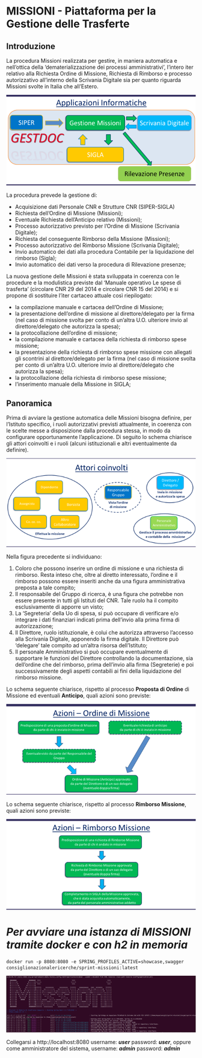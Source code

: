 MISSIONI - Piattaforma per la Gestione delle Trasferte
======================================================

Introduzione
------------
La procedura Missioni realizzata per gestire, in maniera automatica e nell’ottica della ‘dematerializzazione dei processi
amministrativi’, l’intero iter relativo alla Richiesta Ordine di Missione, Richiesta di Rimborso e
processo autorizzativo all’interno della Scrivania Digitale sia per quanto riguarda Missioni svolte
in Italia che all’Estero.

![Architettura](docs/images/architettura_1.png)

La procedura prevede la gestione di:
- Acquisizione dati Personale CNR e Strutture CNR (SIPER-SIGLA)
- Richiesta dell’Ordine di Missione (Missioni);
- Eventuale Richiesta dell’Anticipo relativo (Missioni);
- Processo autorizzativo previsto per l’Ordine di Missione (Scrivania Digitale);
- Richiesta del conseguente Rimborso della Missione (Missioni);
- Processo autorizzativo del Rimborso Missione (Scrivania Digitale);
- Invio automatico dei dati alla procedura Contabile per la liquidazione del rimborso (Sigla);
- Invio automatico dei dati verso la procedura di Rilevazione presenze;

La nuova gestione delle Missioni è stata sviluppata in coerenza con le procedure e la modulistica
previste dal ‘Manuale operativo Le spese di trasferta’ (circolare CNR 29 del 2014 e circolare
CNR 15 del 2014) e si propone di sostituire l’iter cartaceo attuale così riepilogato:

- la compilazione manuale e cartacea dell’Ordine di Missione;
- la presentazione dell’ordine di missione al direttore/delegato per la firma (nel caso di
missione svolta per conto di un’altra U.O. ulteriore invio al direttore/delegato che
autorizza la spesa);
- la protocollazione dell’ordine di missione;
- la compilazione manuale e cartacea della richiesta di rimborso spese missione;
- la presentazione della richiesta di rimborso spese missione con allegati gli scontrini al
direttore/delegato per la firma (nel caso di missione svolta per conto di un’altra U.O.
ulteriore invio al direttore/delegato che autorizza la spesa);
- la protocollazione della richiesta di rimborso spese missione;
- l’inserimento manuale della Missione in SIGLA;

Panoramica
----------
Prima di avviare la gestione automatica delle Missioni bisogna definire, per l’Istituto specifico, i
ruoli autorizzativi previsti attualmente, in coerenza con le scelte messe a disposizione dalla
procedura stessa, in modo da configurare opportunamente l’applicazione. Di seguito lo schema
chiarisce gli attori coinvolti e i ruoli (alcuni istituzionali e altri eventualmente da definire).

![Architettura](docs/images/architettura_2.png)

Nella figura precedente si individuano:
1. Coloro che possono inserire un ordine di missione e una richiesta di rimborso. Resta inteso
   che, oltre al diretto interessato, l’ordine e il rimborso possono essere inseriti anche da
   una figura amministrativa preposta a tale compito;
2. Il responsabile del Gruppo di ricerca, è una figura che potrebbe non essere presente in
   tutti gli Istituti del CNR. Tale ruolo ha il compito esclusivamente di apporre un visto;
3. La ‘Segreteria’ della Uo di spesa, si può occupare di verificare e/o integrare i dati finanziari
   indicati prima dell’invio alla prima firma di autorizzazione;
4. Il Direttore, ruolo istituzionale, è colui che autorizza attraverso l’accesso alla Scrivania
   Digitale, apponendo la firma digitale. Il Direttore può ‘delegare’ tale compito ad un’altra
   risorsa dell’Istituto;
5. Il personale Amministrativo si può occupare eventualmente di supportare le funzioni del
   Direttore controllando la documentazione, sia dell’ordine che del rimborso, prima
   dell’invio alla firma (Segreterie) e poi successivamente degli aspetti contabili ai fini della
   liquidazione del rimborso missione.

Lo schema seguente chiarisce, rispetto al processo **Proposta di Ordine** di Missione ed eventuali
**Anticipo**, quali azioni sono previste:

![Architettura](docs/images/architettura_3.png)

Lo schema seguente chiarisce, rispetto al processo **Rimborso Missione**, quali azioni sono
previste:

![Architettura](docs/images/architettura_4.png)

# _Per avviare una istanza di MISSIONI tramite docker e con h2 in memoria_
```
docker run -p 8080:8080 -e SPRING_PROFILES_ACTIVE=showcase,swagger consiglionazionalericerche/sprint-missioni:latest
```
![Startup](docs/screenshot/startup_showcase.png)

Collegarsi a http://localhost:8080 username: **_user_** password: **_user_**, oppure come amministratore del sistema, username: **_admin_** password: **_admin_** 

